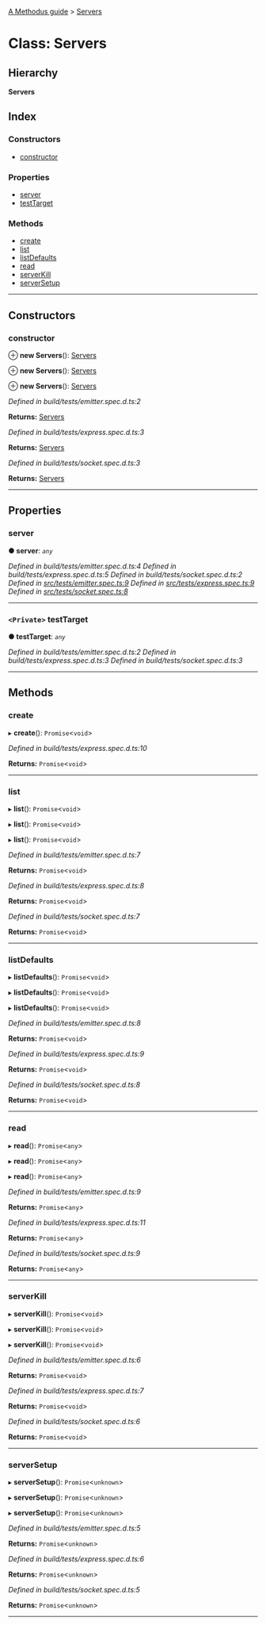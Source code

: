 [A Methodus guide](../README.md) > [Servers](../classes/servers.md)

# Class: Servers

## Hierarchy

**Servers**

## Index

### Constructors

* [constructor](servers.md#constructor)

### Properties

* [server](servers.md#server)
* [testTarget](servers.md#testtarget)

### Methods

* [create](servers.md#create)
* [list](servers.md#list)
* [listDefaults](servers.md#listdefaults)
* [read](servers.md#read)
* [serverKill](servers.md#serverkill)
* [serverSetup](servers.md#serversetup)

---

## Constructors

<a id="constructor"></a>

###  constructor

⊕ **new Servers**(): [Servers](servers.md)

⊕ **new Servers**(): [Servers](servers.md)

⊕ **new Servers**(): [Servers](servers.md)

*Defined in build/tests/emitter.spec.d.ts:2*

**Returns:** [Servers](servers.md)

*Defined in build/tests/express.spec.d.ts:3*

**Returns:** [Servers](servers.md)

*Defined in build/tests/socket.spec.d.ts:3*

**Returns:** [Servers](servers.md)

___

## Properties

<a id="server"></a>

###  server

**● server**: *`any`*

*Defined in build/tests/emitter.spec.d.ts:4*
*Defined in build/tests/express.spec.d.ts:5*
*Defined in build/tests/socket.spec.d.ts:2*
*Defined in [src/tests/emitter.spec.ts:9](https://github.com/nodulusteam/methodus.dev/blob/c7705c6/src/tests/emitter.spec.ts#L9)*
*Defined in [src/tests/express.spec.ts:9](https://github.com/nodulusteam/methodus.dev/blob/c7705c6/src/tests/express.spec.ts#L9)*
*Defined in [src/tests/socket.spec.ts:8](https://github.com/nodulusteam/methodus.dev/blob/c7705c6/src/tests/socket.spec.ts#L8)*

___
<a id="testtarget"></a>

### `<Private>` testTarget

**● testTarget**: *`any`*

*Defined in build/tests/emitter.spec.d.ts:2*
*Defined in build/tests/express.spec.d.ts:3*
*Defined in build/tests/socket.spec.d.ts:3*

___

## Methods

<a id="create"></a>

###  create

▸ **create**(): `Promise`<`void`>

*Defined in build/tests/express.spec.d.ts:10*

**Returns:** `Promise`<`void`>

___
<a id="list"></a>

###  list

▸ **list**(): `Promise`<`void`>

▸ **list**(): `Promise`<`void`>

▸ **list**(): `Promise`<`void`>

*Defined in build/tests/emitter.spec.d.ts:7*

**Returns:** `Promise`<`void`>

*Defined in build/tests/express.spec.d.ts:8*

**Returns:** `Promise`<`void`>

*Defined in build/tests/socket.spec.d.ts:7*

**Returns:** `Promise`<`void`>

___
<a id="listdefaults"></a>

###  listDefaults

▸ **listDefaults**(): `Promise`<`void`>

▸ **listDefaults**(): `Promise`<`void`>

▸ **listDefaults**(): `Promise`<`void`>

*Defined in build/tests/emitter.spec.d.ts:8*

**Returns:** `Promise`<`void`>

*Defined in build/tests/express.spec.d.ts:9*

**Returns:** `Promise`<`void`>

*Defined in build/tests/socket.spec.d.ts:8*

**Returns:** `Promise`<`void`>

___
<a id="read"></a>

###  read

▸ **read**(): `Promise`<`any`>

▸ **read**(): `Promise`<`any`>

▸ **read**(): `Promise`<`any`>

*Defined in build/tests/emitter.spec.d.ts:9*

**Returns:** `Promise`<`any`>

*Defined in build/tests/express.spec.d.ts:11*

**Returns:** `Promise`<`any`>

*Defined in build/tests/socket.spec.d.ts:9*

**Returns:** `Promise`<`any`>

___
<a id="serverkill"></a>

###  serverKill

▸ **serverKill**(): `Promise`<`void`>

▸ **serverKill**(): `Promise`<`void`>

▸ **serverKill**(): `Promise`<`void`>

*Defined in build/tests/emitter.spec.d.ts:6*

**Returns:** `Promise`<`void`>

*Defined in build/tests/express.spec.d.ts:7*

**Returns:** `Promise`<`void`>

*Defined in build/tests/socket.spec.d.ts:6*

**Returns:** `Promise`<`void`>

___
<a id="serversetup"></a>

###  serverSetup

▸ **serverSetup**(): `Promise`<`unknown`>

▸ **serverSetup**(): `Promise`<`unknown`>

▸ **serverSetup**(): `Promise`<`unknown`>

*Defined in build/tests/emitter.spec.d.ts:5*

**Returns:** `Promise`<`unknown`>

*Defined in build/tests/express.spec.d.ts:6*

**Returns:** `Promise`<`unknown`>

*Defined in build/tests/socket.spec.d.ts:5*

**Returns:** `Promise`<`unknown`>

___

